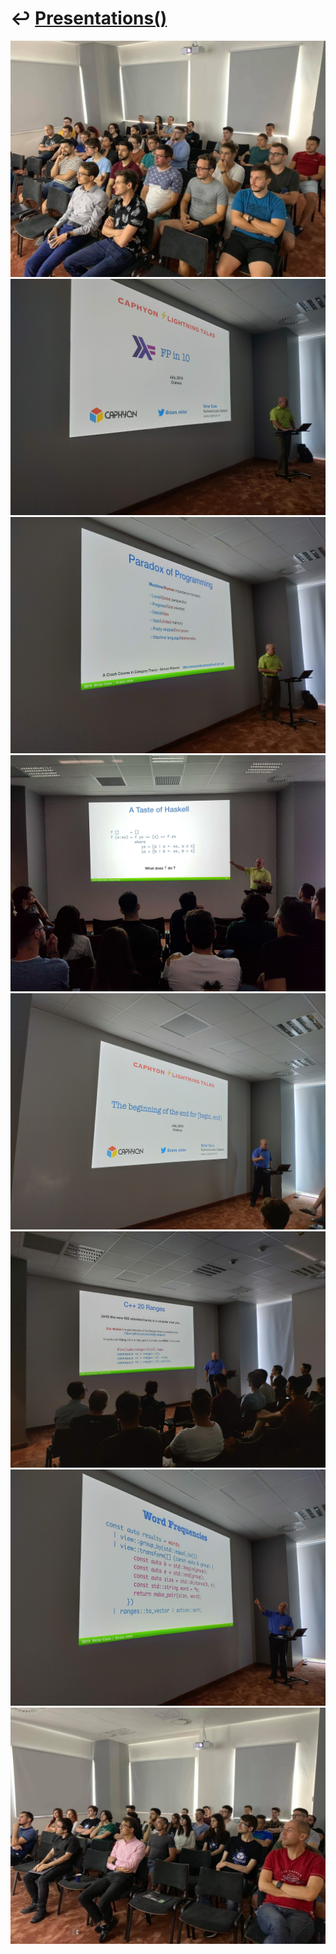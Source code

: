 # ↩️ [Presentations()](https://cpp-red-lion.github.io/presentations/list.html)

![](67321316.JPG)  
![](IMG_8647.JPG)  
![](IMG_8648.JPG)  
![](67191823.JPG)  
![](IMG_0057.JPG)  
![](67305161.JPG)  
![](IMG_0056.JPG)  
![](67231457.JPG)  
